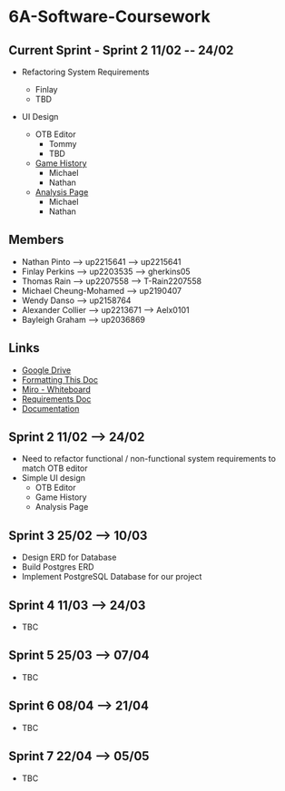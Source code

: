 # 6A-Software-Coursework

## Current Sprint - Sprint 2 11/02 -- 24/02

- Refactoring System Requirements
    - Finlay
    - TBD

- UI Design
    - OTB Editor
        - Tommy
        - TBD
    - [Game History](https://images.chesscomfiles.com/uploads/v1/images_users/tiny_mce/Vocaloid39/phpxPh1gB.png)
        - Michael
        - Nathan
    - [Analysis Page](https://www.reddit.com/media?url=https%3A%2F%2Fpreview.redd.it%2F3nwbuus79tb51.png%3Fauto%3Dwebp%26s%3Dc5bb09fd55e662d4fa497784f44c15bffdfc6698)
        - Michael
        - Nathan

## Members

- Nathan Pinto --> up2215641 --> up2215641
- Finlay Perkins --> up2203535 --> gherkins05
- Thomas Rain --> up2207558 --> T-Rain2207558
- Michael Cheung-Mohamed --> up2190407
- Wendy Danso --> up2158764
- Alexander Collier --> up2213671 --> Aelx0101
- Bayleigh Graham --> up2036869

## Links

- [Google Drive](https://drive.google.com/drive/folders/1LAghMLwYms_EpfWIo9vlO5SqdBx_UPvV)
- [Formatting This Doc](https://docs.github.com/en/get-started/writing-on-github/getting-started-with-writing-and-formatting-on-github/basic-writing-and-formatting-syntax)
- [Miro - Whiteboard](https://miro.com/welcomeonboard/ejRXZ0FNNkhNcGRidmwyTVpBOG1oMzNuU3B3bXlnRHRIaklLY2xjaEs1QWd2NXRqWnVjdWFRT2plMWl1SWZGNXwzNDU4NzY0NTY1NjU2MDU5MTc3fDI=?share_link_id=65324689577)
- [Requirements Doc](https://docs.google.com/document/d/1IVTJgmkENh-eUZDsw6nensQw0B4k1pwPsmsEcZS7Jus/edit?tab=t.0)
- [Documentation](https://6a-software-coursework.readthedocs.io/en/latest/)

## Sprint 2 11/02 --> 24/02

- Need to refactor functional / non-functional system requirements to match OTB editor
- Simple UI design
    - OTB Editor
    - Game History
    - Analysis Page

## Sprint 3 25/02 --> 10/03

- Design ERD for Database
- Build Postgres ERD
- Implement PostgreSQL Database for our project

## Sprint 4 11/03 --> 24/03

- TBC

## Sprint 5 25/03 --> 07/04

- TBC

## Sprint 6 08/04 --> 21/04

- TBC

## Sprint 7 22/04 --> 05/05

- TBC

